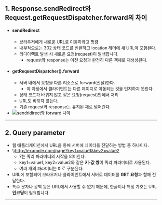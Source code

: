 ## 1. Response.sendRedirect와 Request.getRequestDispatcher.forward의 차이
- #### sendRedirect
	- 브라우저에게 새로운 URL로 이동하라고 명령
	- 내부적으로는 302 상태 코드를 반환하고 location 헤더에 새 URL이 포함된다.
	- 리다이렉트 발생 시 새로운 요청(request)이 발생합니다.
		- request와 response는 이전 요청과 완전히 다른 객체로 재생성된다.
- #### getRequestDispatcher().forward
	- 서버 내에서 요청을 다른 리소스로 forward(전달)한다.
		- 이 과정에서 클라이언트는 다른 페이지로 이동되는 것을 인지하지 못한다.
	- 상태 코드가 바뀌지 않고 같은 요청(request)안에서 처리
	- URL도 바뀌지 않는다.
	- 기존 request와 response는 유지된 채로 넘어간다.
- ![sendridirect와 forward 차이](https://github.com/user-attachments/assets/be4939a6-ece9-44c2-8f09-2f8e27be3f6f)


---
## 2. Query parameter
- 웹 애플리케이션에서 URL을 통해 서버에 데이터를 전달하는 방법 중 하나이다.
- \\\http://example.com/page?key1=value1&key2=value2
	- ?는 쿼리 파라미터의 시작을 의미한다.
	- key1=value1, key2=value2와 같은 **키-값 쌍**이 쿼리 파라미터로 사용된다.
	- 여러 개의 파라미터는 & 로 구분된다.
- URL에 포함되어 브라우저나 클라이언트에서 서버로 데이터를 **GET 요청**과 함께 전달한다.
- 특수 문자나 공백 등은 URL에서 사용할 수 없기 때문에, 한글이나 특정 기호는 URL **인코딩**이 필요합니다.

---
